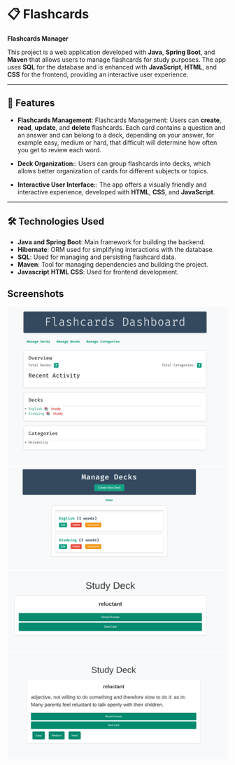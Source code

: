 # 📋 Flashcards

**Flashcards Manager**

This project is a web application developed with **Java**, **Spring Boot**, and **Maven** that allows users to manage flashcards for study purposes. The app uses **SQL** for the database and is enhanced with **JavaScript**, **HTML**, and **CSS** for the frontend, providing an interactive user experience.

---

## 🌟  Features

- **Flashcards Management**: Flashcards Management: Users can **create**, **read**, **update**, and **delete** flashcards. Each card contains a question and an answer and can belong to a deck, depending on your answer, for example easy, medium or hard, that difficult will determine how often you get to review each word.

- **Deck Organization:**:  Users can group flashcards into decks, which allows better organization of cards for different subjects or topics.

- **Interactive User Interface:**: The app offers a visually friendly and interactive experience, developed with **HTML**, **CSS**, and **JavaScript**.

---

## 🛠️ Technologies Used

- **Java and Spring Boot**: Main framework for building the backend.
- **Hibernate**: ORM used for simplifying interactions with the database.
- **SQL**:  Used for managing and persisting flashcard data.
- **Maven**: Tool for managing dependencies and building the project.
- **Javascript** **HTML** **CSS**: Used for frontend development.


## Screenshots

![App Screenshot](https://github.com/ochoaFranco/FlashcardsApp/blob/main/img/dashboard.png)
![App Screenshot](https://github.com/ochoaFranco/FlashcardsApp/blob/main/img/decks.png)
![App Screenshot](https://github.com/ochoaFranco/FlashcardsApp/blob/main/img/study-1.png)
![App Screenshot](https://github.com/ochoaFranco/FlashcardsApp/blob/main/img/study-2.png)

